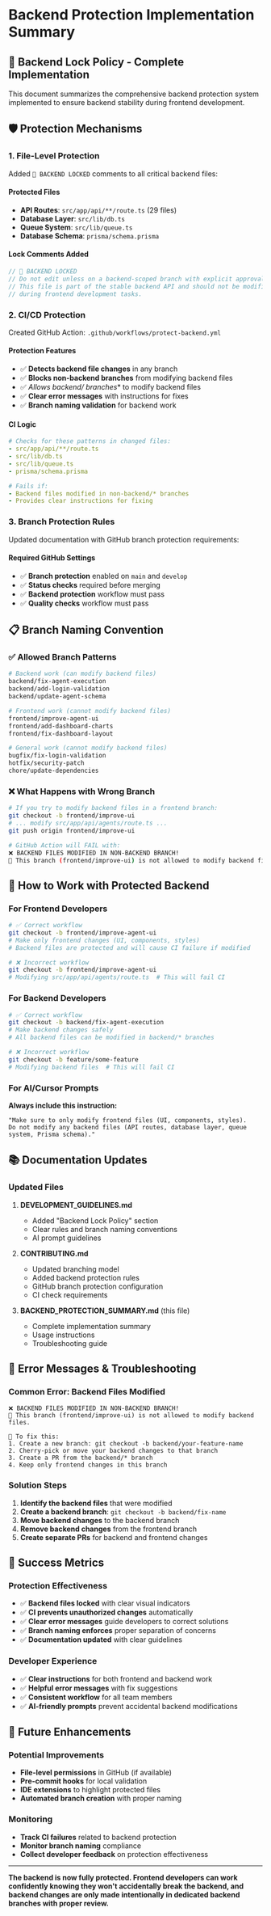 # Backend Protection Implementation Summary

## 🚫 Backend Lock Policy - Complete Implementation

This document summarizes the comprehensive backend protection system implemented to ensure backend stability during frontend development.

## 🛡️ Protection Mechanisms

### 1. **File-Level Protection**
Added `🚫 BACKEND LOCKED` comments to all critical backend files:

#### Protected Files
- **API Routes**: `src/app/api/**/route.ts` (29 files)
- **Database Layer**: `src/lib/db.ts`
- **Queue System**: `src/lib/queue.ts`
- **Database Schema**: `prisma/schema.prisma`

#### Lock Comments Added
```typescript
// 🚫 BACKEND LOCKED
// Do not edit unless on a backend-scoped branch with explicit approval.
// This file is part of the stable backend API and should not be modified
// during frontend development tasks.
```

### 2. **CI/CD Protection**
Created GitHub Action: `.github/workflows/protect-backend.yml`

#### Protection Features
- ✅ **Detects backend file changes** in any branch
- ✅ **Blocks non-backend branches** from modifying backend files
- ✅ **Allows backend/* branches** to modify backend files
- ✅ **Clear error messages** with instructions for fixes
- ✅ **Branch naming validation** for backend work

#### CI Logic
```yaml
# Checks for these patterns in changed files:
- src/app/api/**/route.ts
- src/lib/db.ts
- src/lib/queue.ts
- prisma/schema.prisma

# Fails if:
- Backend files modified in non-backend/* branches
- Provides clear instructions for fixing
```

### 3. **Branch Protection Rules**
Updated documentation with GitHub branch protection requirements:

#### Required GitHub Settings
- ✅ **Branch protection** enabled on `main` and `develop`
- ✅ **Status checks** required before merging
- ✅ **Backend protection** workflow must pass
- ✅ **Quality checks** workflow must pass

## 📋 Branch Naming Convention

### ✅ **Allowed Branch Patterns**
```bash
# Backend work (can modify backend files)
backend/fix-agent-execution
backend/add-login-validation
backend/update-agent-schema

# Frontend work (cannot modify backend files)
frontend/improve-agent-ui
frontend/add-dashboard-charts
frontend/fix-dashboard-layout

# General work (cannot modify backend files)
bugfix/fix-login-validation
hotfix/security-patch
chore/update-dependencies
```

### ❌ **What Happens with Wrong Branch**
```bash
# If you try to modify backend files in a frontend branch:
git checkout -b frontend/improve-ui
# ... modify src/app/api/agents/route.ts ...
git push origin frontend/improve-ui

# GitHub Action will FAIL with:
❌ BACKEND FILES MODIFIED IN NON-BACKEND BRANCH!
🚫 This branch (frontend/improve-ui) is not allowed to modify backend files.
```

## 🔧 How to Work with Protected Backend

### For Frontend Developers
```bash
# ✅ Correct workflow
git checkout -b frontend/improve-agent-ui
# Make only frontend changes (UI, components, styles)
# Backend files are protected and will cause CI failure if modified

# ❌ Incorrect workflow
git checkout -b frontend/improve-agent-ui
# Modifying src/app/api/agents/route.ts  # This will fail CI
```

### For Backend Developers
```bash
# ✅ Correct workflow
git checkout -b backend/fix-agent-execution
# Make backend changes safely
# All backend files can be modified in backend/* branches

# ❌ Incorrect workflow
git checkout -b feature/some-feature
# Modifying backend files  # This will fail CI
```

### For AI/Cursor Prompts
**Always include this instruction:**
```
"Make sure to only modify frontend files (UI, components, styles). 
Do not modify any backend files (API routes, database layer, queue system, Prisma schema)."
```

## 📚 Documentation Updates

### Updated Files
1. **DEVELOPMENT_GUIDELINES.md**
   - Added "Backend Lock Policy" section
   - Clear rules and branch naming conventions
   - AI prompt guidelines

2. **CONTRIBUTING.md**
   - Updated branching model
   - Added backend protection rules
   - GitHub branch protection configuration
   - CI check requirements

3. **BACKEND_PROTECTION_SUMMARY.md** (this file)
   - Complete implementation summary
   - Usage instructions
   - Troubleshooting guide

## 🚨 Error Messages & Troubleshooting

### Common Error: Backend Files Modified
```
❌ BACKEND FILES MODIFIED IN NON-BACKEND BRANCH!
🚫 This branch (frontend/improve-ui) is not allowed to modify backend files.

🔧 To fix this:
1. Create a new branch: git checkout -b backend/your-feature-name
2. Cherry-pick or move your backend changes to that branch
3. Create a PR from the backend/* branch
4. Keep only frontend changes in this branch
```

### Solution Steps
1. **Identify the backend files** that were modified
2. **Create a backend branch**: `git checkout -b backend/fix-name`
3. **Move backend changes** to the backend branch
4. **Remove backend changes** from the frontend branch
5. **Create separate PRs** for backend and frontend changes

## 🎯 Success Metrics

### Protection Effectiveness
- ✅ **Backend files locked** with clear visual indicators
- ✅ **CI prevents unauthorized changes** automatically
- ✅ **Clear error messages** guide developers to correct solutions
- ✅ **Branch naming enforces** proper separation of concerns
- ✅ **Documentation updated** with clear guidelines

### Developer Experience
- ✅ **Clear instructions** for both frontend and backend work
- ✅ **Helpful error messages** with fix suggestions
- ✅ **Consistent workflow** for all team members
- ✅ **AI-friendly prompts** prevent accidental backend modifications

## 🔮 Future Enhancements

### Potential Improvements
- **File-level permissions** in GitHub (if available)
- **Pre-commit hooks** for local validation
- **IDE extensions** to highlight protected files
- **Automated branch creation** with proper naming

### Monitoring
- **Track CI failures** related to backend protection
- **Monitor branch naming** compliance
- **Collect developer feedback** on protection effectiveness

---

**The backend is now fully protected. Frontend developers can work confidently knowing they won't accidentally break the backend, and backend changes are only made intentionally in dedicated backend branches with proper review.**
